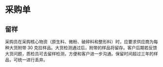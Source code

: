 # 采购单

留样
---------------------------------------------------------------------------

采购员在采购核心物资（原生料、微粉、破碎料和整形料）时，应要求供应商为每种大货附带 30 克拉样品。大货检测通过后，附带的样品将留存。客户后期若反馈大货问题，质检员可去留样检测，方便和客户进一步沟通。保留时间超过三年的样品，可统一进行丢弃。
